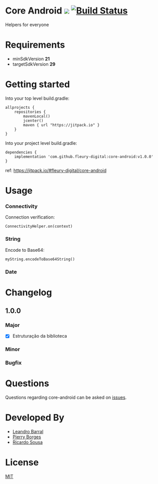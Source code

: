 Core Android [![](https://jitpack.io/v/fleury-digital/core-android.svg)](https://jitpack.io/#fleury-digital/core-android) [![Build Status](https://app.bitrise.io/app/4cc96a0325722225/status.svg?token=dwvSHydeoEaj-oLKS5fXlA&branch=dev)](https://app.bitrise.io/app/4cc96a0325722225)
==
Helpers for everyone 

Requirements
==
- minSdkVersion **21**
- targetSdkVersion **29**

Getting started
==
Into your top level build.gradle:

    allprojects {
        repositories {
            mavenLocal()
            jcenter()
            maven { url "https://jitpack.io" }
        }
    }

Into your project level build.gradle:

    dependencies {
        implementation 'com.github.fleury-digital:core-android:v1.0.0'
    }
    
ref: https://jitpack.io/#fleury-digital/core-android

Usage
==

### Connectivity

Connection verification:

    ConnectivityHelper.on(context)

### String

Encode to Base64:

    myString.encodeToBase64String()
    
### Date

Changelog
==
## 1.0.0

### Major

- [x] Estruturação da biblioteca

### Minor

### Bugfix

Questions
==
Questions regarding core-android can be asked on [issues](https://github.com/fleury-digital/core-android/issues).

Developed By
==

- [Leandro Barral](https://github.com/leandrobarral)
- [Pierry Borges](https://github.com/pierry)
- [Ricardo Sousa](https://github.com/ricardorsdev)

License
==

[MIT](https://opensource.org/licenses/MIT)
